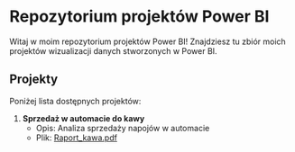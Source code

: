# Repozytorium projektów Power BI

Witaj w moim repozytorium projektów Power BI! Znajdziesz tu zbiór moich projektów wizualizacji danych stworzonych w Power BI.

## Projekty

Poniżej lista dostępnych projektów:

1. **Sprzedaż w automacie do kawy**  
   - Opis: Analiza sprzedaży napojów w automacie  
   - Plik: [Raport_kawa.pdf](Raport_kawa.pdf)
